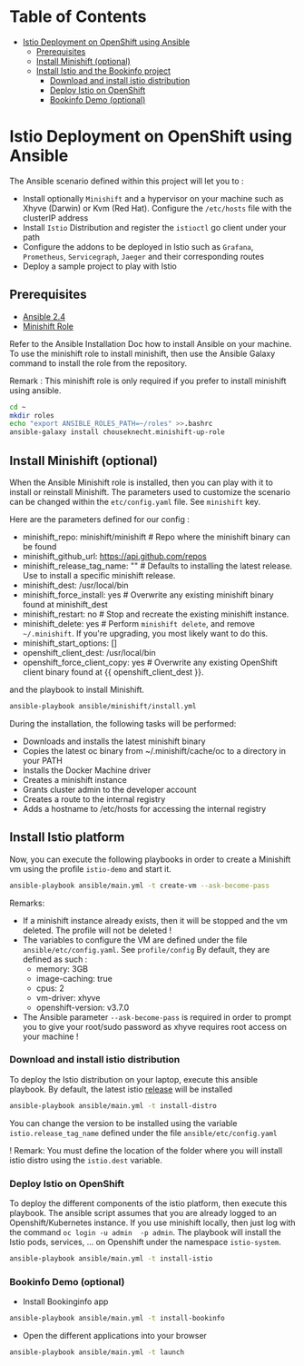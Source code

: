 Table of Contents
=================

   * [Istio Deployment on OpenShift using Ansible](#istio-deployment-on-openshift-using-ansible)
      * [Prerequisites](#prerequisites)
      * [Install Minishift (optional)](#install-minishift-optional)
      * [Install Istio and the Bookinfo project](#install-istio-and-the-bookinfo-project)
         * [Download and install istio distribution](#download-and-install-istio-distribution)
         * [Deploy Istio on OpenShift](#deploy-istio-on-openshift)
         * [Bookinfo Demo (optional)](#bookinfo-demo-optional)

# Istio Deployment on OpenShift using Ansible

The Ansible scenario defined within this project will let you to : 

- Install optionally `Minishift` and a hypervisor on your machine such as Xhyve (Darwin) or Kvm (Red Hat). Configure the `/etc/hosts` file with the clusterIP address 
- Install `Istio` Distribution and register the `istioctl` go client under your path
- Configure the addons to be deployed in Istio such as `Grafana`, `Prometheus`, `Servicegraph`, `Jaeger` and their corresponding routes
- Deploy a sample project to play with Istio

## Prerequisites

- [Ansible 2.4](ttp://docs.ansible.com/ansible/latest/intro_installation.html)
- [Minishift Role](https://docs.ansible.com/ansible-container/openshift/minishift.html)

Refer to the Ansible Installation Doc how to install Ansible on your machine.
To use the minishift role to install minishift, then use the
Ansible Galaxy command to install the role from the repository. 

Remark : This minishift role is only required if you prefer to install minishift using ansible.

```bash
cd ~
mkdir roles
echo "export ANSIBLE_ROLES_PATH=~/roles" >>.bashrc
ansible-galaxy install chouseknecht.minishift-up-role
```

## Install Minishift (optional)

When the Ansible Minishift role is installed, then you can play with it to install or reinstall Minishift.
The parameters used to customize the scenario can be changed within the `etc/config.yaml` file. See `minishift` key.

Here are the parameters defined for our config :

- minishift_repo: minishift/minishift # Repo where the minishift binary can be found
- minishift_github_url: https://api.github.com/repos
- minishift_release_tag_name: "" # Defaults to installing the latest release. Use to install a specific minishift release.
- minishift_dest: /usr/local/bin
- minishift_force_install: yes # Overwrite any existing minishift binary found at minishift_dest
- minishift_restart: no # Stop and recreate the existing minishift instance.
- minishift_delete: yes # Perform `minishift delete`, and remove `~/.minishift`. If you're upgrading, you most likely want to do this.
- minishift_start_options: []
- openshift_client_dest: /usr/local/bin
- openshift_force_client_copy: yes # Overwrite any existing OpenShift client binary found at {{ openshift_client_dest }}.

and the playbook to install Minishift. 

```bash
ansible-playbook ansible/minishift/install.yml
```

During the installation, the following tasks will be performed:

- Downloads and installs the latest minishift binary
- Copies the latest oc binary from ~/.minishift/cache/oc to a directory in your PATH
- Installs the Docker Machine driver
- Creates a minishift instance
- Grants cluster admin to the developer account
- Creates a route to the internal registry
- Adds a hostname to /etc/hosts for accessing the internal registry

## Install Istio platform

Now, you can execute the following playbooks in order to create a Minishift vm using the profile `istio-demo` and start it.
```bash
ansible-playbook ansible/main.yml -t create-vm --ask-become-pass
```

Remarks:

- If a minishift instance already exists, then it will be stopped and the vm deleted. The profile will not be deleted !
- The variables to configure the VM are defined under the file `ansible/etc/config.yaml`. See `profile/config`
  By default, they are defined as such :
  - memory: 3GB
  - image-caching: true
  - cpus: 2
  - vm-driver: xhyve
  - openshift-version: v3.7.0
- The Ansible parameter `--ask-become-pass` is required in order to prompt you to give your root/sudo password
  as xhyve requires root access on your machine ! 

### Download and install istio distribution

To deploy the Istio distribution on your laptop, execute this ansible playbook. By default, the latest istio [release](https://github.com/istio/istio/releases/) will be installed
```bash
ansible-playbook ansible/main.yml -t install-distro
```
You can change the version to be installed using the variable `istio.release_tag_name` defined under the file `ansible/etc/config.yaml`

! Remark: You must define the location of the folder where you will install istio distro using the `istio.dest` variable.

### Deploy Istio on OpenShift 

To deploy the different components of the istio platform, then execute this playbook.
The ansible script assumes that you are already logged to an Openshift/Kubernetes instance.
If you use minishift locally, then just log with the command `oc login -u admin  -p admin`.
The playbook will install the Istio pods, services, ... on Openshift under the namespace `istio-system`.

```bash
ansible-playbook ansible/main.yml -t install-istio
```
### Bookinfo Demo (optional)

- Install Bookinginfo app
```bash
ansible-playbook ansible/main.yml -t install-bookinfo
```

- Open the different applications into your browser
```bash
ansible-playbook ansible/main.yml -t launch
```
